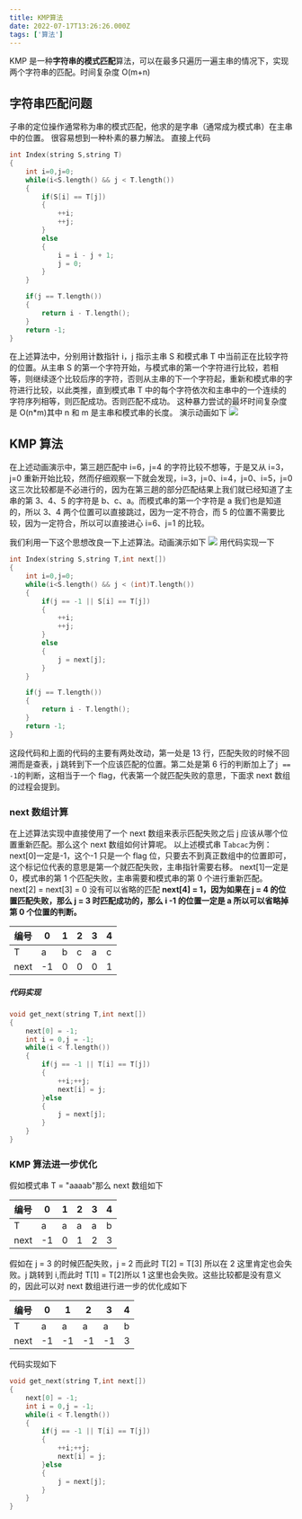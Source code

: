 ```yaml
---
title: KMP算法
date: 2022-07-17T13:26:26.000Z
tags: ['算法']
---
```

  
KMP 是一种**字符串的模式匹配**算法，可以在最多只遍历一遍主串的情况下，实现两个字符串的匹配。时间复杂度 O(m+n)

## 字符串匹配问题

子串的定位操作通常称为串的模式匹配，他求的是字串（通常成为模式串）在主串中的位置。
很容易想到一种朴素的暴力解法。
直接上代码

```cpp
int Index(string S,string T)
{
    int i=0,j=0;
    while(i<S.length() && j < T.length())
    {
        if(S[i] == T[j])
        {
            ++i;
            ++j;
        }
        else
        {
            i = i - j + 1;
            j = 0;
        }
    }

    if(j == T.length())
    {
        return i - T.length();
    }
    return -1;
}
```

在上述算法中，分别用计数指针 i，j 指示主串 S 和模式串 T 中当前正在比较字符的位置。从主串 S 的第一个字符开始，与模式串的第一个字符进行比较，若相等，则继续逐个比较后序的字符，否则从主串的下一个字符起，重新和模式串的字符进行比较，以此类推，直到模式串 T 中的每个字符依次和主串中的一个连续的字符序列相等，则匹配成功。否则匹配不成功。
这种暴力尝试的最坏时间复杂度是 O(n\*m)其中 n 和 m 是主串和模式串的长度。
演示动画如下
![](images/FlSGPwS7xEWk30ZbVfPLIQwuF22E.gif)

## KMP 算法

在上述动画演示中，第三趟匹配中 i=6，j=4 的字符比较不想等，于是又从 i=3，j=0 重新开始比较，然而仔细观察一下就会发现，i=3，j=0、i=4，j=0、i=5，j=0 这三次比较都是不必进行的，因为在第三趟的部分匹配结果上我们就已经知道了主串的第 3、4、5 的字符是 b、c、a。而模式串的第一个字符是 a 我们也是知道的，所以 3、4 两个位置可以直接跳过，因为一定不符合，而 5 的位置不需要比较，因为一定符合，所以可以直接进心 i=6、j=1 的比较。

我们利用一下这个思想改良一下上述算法。动画演示如下
![](images/FlidPckGrASXXS5CG9fTj3ikxhI0.gif)
用代码实现一下

```cpp
int Index(string S,string T,int next[])
{
    int i=0,j=0;
    while(i<S.length() && j < (int)T.length())
    {
        if(j == -1 || S[i] == T[j])
        {
            ++i;
            ++j;
        }
        else
        {
            j = next[j];
        }
    }

    if(j == T.length())
    {
        return i - T.length();
    }
    return -1;
}
```

这段代码和上面的代码的主要有两处改动，第一处是 13 行，匹配失败的时候不回溯而是查表，j 跳转到下一个应该匹配的位置。第二处是第 6 行的判断加上了`j == -1`的判断，这相当于一个 flag，代表第一个就匹配失败的意思，下面求 next 数组的过程会提到。

### next 数组计算

在上述算法实现中直接使用了一个 next 数组来表示匹配失败之后 j 应该从哪个位置重新匹配。那么这个 next 数组如何计算呢。
以上述模式串 T`abcac`为例：
next[0]一定是-1，这个-1 只是一个 flag 位，只要去不到真正数组中的位置即可，这个标记位代表的意思是第一个就匹配失败，主串指针需要右移。
next[1]一定是 0，模式串的第 1 个匹配失败，主串需要和模式串的第 0 个进行重新匹配。
next[2] = next[3] = 0 没有可以省略的匹配
**next[4] = 1，因为如果在 j = 4 的位置匹配失败，那么 j = 3 时匹配成功的，那么 i -1 的位置一定是 a 所以可以省略掉第 0 个位置的判断。**

| 编号 | 0   | 1   | 2   | 3   | 4   |
| ---- | --- | --- | --- | --- | --- |
| T    | a   | b   | c   | a   | c   |
| next | -1  | 0   | 0   | 0   | 1   |

##### 代码实现

```cpp
void get_next(string T,int next[])
{
	next[0] = -1;
	int i = 0,j = -1;
	while(i < T.length())
	{
		if(j == -1 || T[i] == T[j])
		{
			++i;++j;
			next[i] = j;
		}else
		{
			j = next[j];
		}
	}
}
```

### KMP 算法进一步优化

假如模式串 T = "aaaab"那么 next 数组如下

| 编号 | 0   | 1   | 2   | 3   | 4   |
| ---- | --- | --- | --- | --- | --- |
| T    | a   | a   | a   | a   | b   |
| next | -1  | 0   | 1   | 2   | 3   |

假如在 j = 3 的时候匹配失败，j = 2 而此时 T[2] = T[3] 所以在 2 这里肯定也会失败。j 跳转到 i,而此时 T[1] = T[2]所以 1 这里也会失败。这些比较都是没有意义的，因此可以对 next 数组进行进一步的优化成如下

| 编号 | 0   | 1   | 2   | 3   | 4   |
| ---- | --- | --- | --- | --- | --- |
| T    | a   | a   | a   | a   | b   |
| next | -1  | -1  | -1  | -1  | 3   |

代码实现如下

```cpp
void get_next(string T,int next[])
{
	next[0] = -1;
	int i = 0,j = -1;
	while(i < T.length())
	{
		if(j == -1 || T[i] == T[j])
		{
			++i;++j;
			next[i] = j;
		}else
		{
			j = next[j];
		}
	}
}
```
